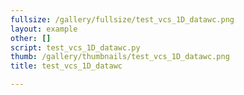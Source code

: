 ```yaml
---
fullsize: /gallery/fullsize/test_vcs_1D_datawc.png
layout: example
other: []
script: test_vcs_1D_datawc.py
thumb: /gallery/thumbnails/test_vcs_1D_datawc.png
title: test_vcs_1D_datawc

---
```


